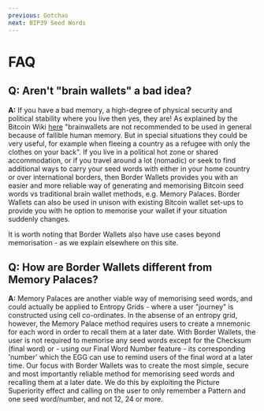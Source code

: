 ```yaml
---
previous: Gotchas
next: BIP39 Seed Words
---
```


# FAQ

## Q: Aren't "brain wallets" a bad idea?

**A:** If you have a bad memory, a high-degree of physical security and political stability where you live then yes, they are! As explained by the Bitcoin Wiki [here](https://en.bitcoin.it/wiki/Brainwallet) "brainwallets are not recommended to be used in general because of fallible human memory. But in special situations they could be very useful, for example when fleeing a country as a refugee with only the clothes on your back". If you live in a political hot zone or shared accommodation, or if you travel around a lot (nomadic) or seek to find additional ways to carry your seed words with either in your home country or over international borders, then Border Wallets provides you with an easier and more reliable way of generating and memorising Bitcoin seed words vs traditional brain wallet methods, e.g. Memory Palaces. Border Wallets can also be used in unison with existing Bitcoin wallet set-ups to provide you with he option to memorise your wallet if your situation suddenly changes.

It is worth noting that Border Wallets also have use cases beyond memorisation - as we explain elsewhere on this site.

## Q: How are Border Wallets different from Memory Palaces?

**A:** Memory Palaces are another viable way of memorising seed words, and could actually be applied to Entropy Grids - where a user "journey" is constructed using cell co-ordinates. In the absense of an entropy grid, however, the Memory Palace method requires users to create a mnemonic for each word in order to recall them at a later date. With Border Wallets, the user is not required to memorise any seed words except for the Checksum (final word) or - using our Final Word Number feature - its corresponding 'number' which the EGG can use to remind users of the final word at a later time. Our focus with Border Wallets was to create the most simple, secure and most importantly reliable method for memorising seed words and recalling them at a later date. We do this by exploiting the Picture Superiority effect and calling on the user to only remember a Pattern and one seed word/number, and not 12, 24 or more.
